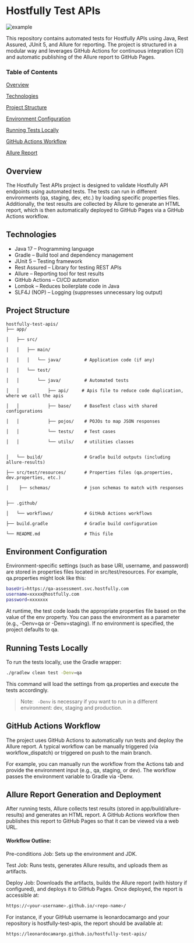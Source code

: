 # Hostfully Test APIs

![example](https://github.com/leonardocamargo/hostfully-test-apis/actions/workflows/automation-apis.yml/badge.svg)

This repository contains automated tests for Hostfully APIs using Java, Rest Assured, JUnit 5, and Allure for reporting. The project is structured in a modular way and leverages GitHub Actions for continuous integration (CI) and automatic publishing of the Allure report to GitHub Pages.

### Table of Contents

[Overview](#overview)

[Technologies](#technologies)

[Project Structure](#project-structure)

[Environment Configuration](#environment-configuration)

[Running Tests Locally](#running-tests-locally)

[GitHub Actions Workflow](#github-actions-workflow)

[Allure Report](#allure-report)



## Overview


The Hostfully Test APIs project is designed to validate Hostfully API endpoints using automated tests. The tests can run in different environments (qa, staging, dev, etc.) by loading specific properties files. Additionally, the test results are collected by Allure to generate an HTML report, which is then automatically deployed to GitHub Pages via a GitHub Actions workflow.


## Technologies

- Java 17 – Programming language
- Gradle – Build tool and dependency management
- JUnit 5 – Testing framework
- Rest Assured – Library for testing REST APIs
- Allure – Reporting tool for test results
- GitHub Actions – CI/CD automation
- Lombok – Reduces boilerplate code in Java
- SLF4J (NOP) – Logging (suppresses unnecessary log output)



## Project Structure 
```
hostfully-test-apis/
├── app/  

│   ├── src/

│   │   ├── main/

│   │   │   └── java/         # Application code (if any)

│   │   └── test/

│   │       └── java/         # Automated tests

│   │           ├── api/     # Apis file to reduce code duplication, where we call the apis

│   │           ├── base/     # BaseTest class with shared configurations

│   │           ├── pojos/    # POJOs to map JSON responses

│   │           └── tests/    # Test cases

│   │           └── utils/    # utilities classes


│   └── build/                # Gradle build outputs (including allure-results)

├── src/test/resources/       # Properties files (qa.properties, dev.properties, etc.)

│    ├── schemas/             # json schemas to match with responses


├── .github/

│   └── workflows/            # GitHub Actions workflows

├── build.gradle              # Gradle build configuration

└── README.md                 # This file
```

## Environment Configuration

Environment-specific settings (such as base URI, username, and password) are stored in properties files located in src/test/resources. For example, qa.properties might look like this:
```sh
baseUri=https://qa-assessment.svc.hostfully.com
username=xxxxx@hostfully.com
password=xxxxxxx
```

At runtime, the test code loads the appropriate properties file based on the value of the env property. You can pass the environment as a parameter (e.g., -Denv=qa or -Denv=staging). If no environment is specified, the project defaults to qa.

## Running Tests Locally

To run the tests locally, use the Gradle wrapper:

```sh
./gradlew clean test -Denv=qa
```


This command will load the settings from qa.properties and execute the tests accordingly.


> Note: ` -Denv` is necessary if you want to run in a different environment: dev, staging and production.


## GitHub Actions Workflow 


The project uses GitHub Actions to automatically run tests and deploy the Allure report. A typical workflow can be manually triggered (via workflow_dispatch) or triggered on push to the main branch.

For example, you can manually run the workflow from the Actions tab and provide the environment input (e.g., qa, staging, or dev). The workflow passes the environment variable to Gradle via -Denv.


## Allure Report Generation and Deployment 

After running tests, Allure collects test results (stored in app/build/allure-results) and generates an HTML report. A GitHub Actions workflow then publishes this report to GitHub Pages so that it can be viewed via a web URL.

#### Workflow Outline:

Pre-conditions Job: Sets up the environment and JDK.

Test Job: Runs tests, generates Allure results, and uploads them as artifacts.

Deploy Job: Downloads the artifacts, builds the Allure report (with history if configured), and deploys it to GitHub Pages.
Once deployed, the report is accessible at:

```sh
https://<your-username>.github.io/<repo-name>/
```
For instance, if your GitHub username is leonardocamargo and your repository is hostfully-test-apis, the report should be available at:
```sh
https://leonardocamargo.github.io/hostfully-test-apis/
```


